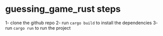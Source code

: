 # guessing_game_rust steps

1- clone the github repo
2- run `cargo build` to install the dependencies
3- run `cargo run` to run the project
